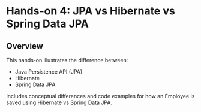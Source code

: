 # Hands-on 4: JPA vs Hibernate vs Spring Data JPA

## Overview
This hands-on illustrates the difference between:
- Java Persistence API (JPA)
- Hibernate
- Spring Data JPA

Includes conceptual differences and code examples for how an Employee is saved using Hibernate vs Spring Data JPA.

